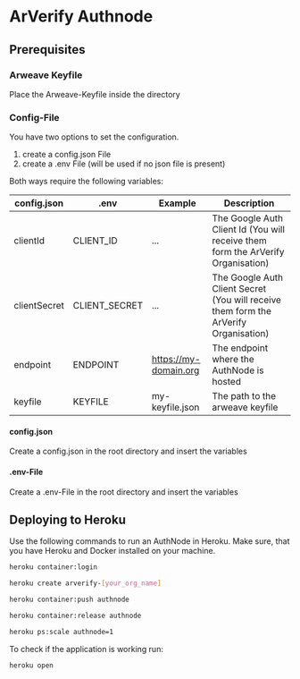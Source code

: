 # ArVerify Authnode
## Prerequisites
### Arweave Keyfile
Place the Arweave-Keyfile inside the directory
### Config-File
You have two options to set the configuration.
1.  create a config.json File
2.  create a .env File (will be used if no json file is present)

Both ways require the following variables:

| config.json      | .env             | Example               | Description                               |
|------------------|------------------|-----------------------|-------------------------------------------|
| clientId         | CLIENT_ID        | ...                   | The Google Auth Client Id (You will receive them form the ArVerify Organisation)                 |
| clientSecret     | CLIENT_SECRET    | ...                   | The Google Auth Client Secret (You will receive them form the ArVerify Organisation)            |
| endpoint         | ENDPOINT         | https://my-domain.org | The endpoint where the AuthNode is hosted |
| keyfile          | KEYFILE          | my-keyfile.json       | The path to the arweave keyfile           |

#### config.json
Create a config.json in the root directory and insert the variables
#### .env-File
Create a .env-File in the root directory and insert the variables
## Deploying to Heroku
Use the following commands to run an AuthNode in Heroku. 
Make sure, that you have Heroku and Docker installed on your machine.
```sh
heroku container:login
```
```sh
heroku create arverify-[your_org_name]
```
```sh
heroku container:push authnode
```
```sh
heroku container:release authnode
```
```sh
heroku ps:scale authnode=1
```
To check if the application is working run:
```sh
heroku open
```